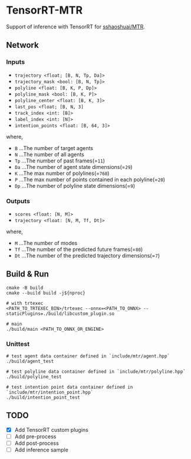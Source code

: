 # TensorRT-MTR

Support of inference with TensorRT for [sshaoshuai/MTR](https://github.com/sshaoshuai/MTR).

## Network

### Inputs

- `trajectory <float; [B, N, Tp, Da]>`
- `trajectory_mask <bool: [B, N, Tp]>`
- `polyline <float: [B, K, P, Dp]>`
- `polyline_mask <bool: [B, K, P]>`
- `polyline_center <float: [B, K, 3]>`
- `last_pos <float; [B, N, 3]`
- `track_index <int: [B]>`
- `label_index <int: [N]>`
- `intention_points <float: [B, 64, 3]>`

where,

- `B` ...The number of target agents
- `N` ...The number of all agents
- `Tp` ...The number of past frames(=`11`)
- `Da` ...The number of agent state dimensions(=`29`)
- `K` ...The max number of polylines(=`768`)
- `P` ...The max number of points contained in each polyline(=`20`)
- `Dp` ...The number of polyline state dimensions(=`9`)

### Outputs

- `scores <float: [N, M]>`
- `trajectory <float: [N, M, Tf, Dt]>`

where,

- `M` ...The number of modes
- `Tf` ...The number of the predicted future frames(=`80`)
- `Dt` ...The number of the predicted trajectory dimensions(=`7`)

## Build & Run

```shell
cmake -B build
cmake --build build -j${nproc}
```

```shell
# with trtexec
<PATH_TO_TRTEXEC_BIN>/trtexec --onnx=<PATH_TO_ONNX> --staticPlugins=./build/libcustom_plugin.so

# main
./build/main <PATH_TO_ONNX_OR_ENGINE>
```

### Unittest

```shell
# test agent data container defined in `include/mtr/agent.hpp`
./build/agent_test

# test polyline data container defined in `include/mtr/polyline.hpp`
./build/polyline_test

# test intention point data container defined in `include/mtr/intention_point.hpp`
./build/intention_point_test
```

## TODO

- [x] Add TensorRT custom plugins
- [ ] Add pre-process
- [ ] Add post-process
- [ ] Add inference sample
